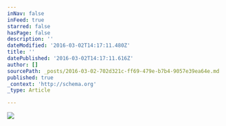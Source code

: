 ```yaml
---
inNav: false
inFeed: true
starred: false
hasPage: false
description: ''
dateModified: '2016-03-02T14:17:11.480Z'
title: ''
datePublished: '2016-03-02T14:17:11.616Z'
author: []
sourcePath: _posts/2016-03-02-702d321c-ff69-479e-b7b4-9057e39ea64e.md
published: true
_context: 'http://schema.org'
_type: Article

---
```

![](https://the-grid-user-content.s3-us-west-2.amazonaws.com/02fb8d46-a705-4e40-a0ad-e3830daa30ae.jpg)